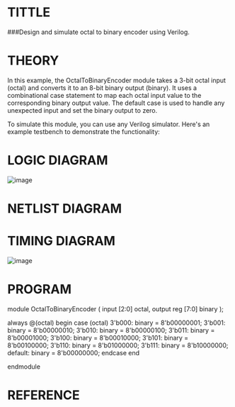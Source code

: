 # TITTLE
###Design and simulate octal to binary encoder using Verilog.
# THEORY
In this example, the OctalToBinaryEncoder module takes a 3-bit octal input (octal) and converts it to an 8-bit binary output (binary). It uses a combinational case statement to map each octal input value to the corresponding binary output value. The default case is used to handle any unexpected input and set the binary output to zero.

To simulate this module, you can use any Verilog simulator. Here's an example testbench to demonstrate the functionality:
# LOGIC DIAGRAM
![image](https://github.com/mathanrajsaveetha/Simulation-project--Digital-Electronics/assets/119560501/e872d4da-9ab6-4187-8a27-7d7f3aeb94bf)

# NETLIST DIAGRAM

# TIMING DIAGRAM
![image](https://github.com/mathanrajsaveetha/Simulation-project--Digital-Electronics/assets/119560501/f84dec68-4f30-43e8-97f5-65bec49fcb16)

# PROGRAM
module OctalToBinaryEncoder (
  input [2:0] octal,
  output reg [7:0] binary
);

  always @(octal) begin
    case (octal)
      3'b000: binary = 8'b00000001;
      3'b001: binary = 8'b00000010;
      3'b010: binary = 8'b00000100;
      3'b011: binary = 8'b00001000;
      3'b100: binary = 8'b00010000;
      3'b101: binary = 8'b00100000;
      3'b110: binary = 8'b01000000;
      3'b111: binary = 8'b10000000;
      default: binary = 8'b00000000;
    endcase
  end

endmodule

# REFERENCE
